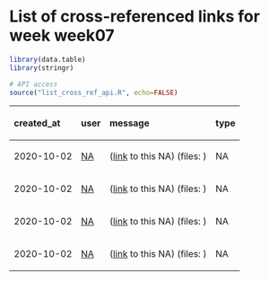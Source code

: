 
# List of cross-referenced links for week week07

``` r
library(data.table)
library(stringr)

# API access
source("list_cross_ref_api.R", echo=FALSE)
```

<table>

<thead>

<tr>

<th style="text-align:left;">

created\_at

</th>

<th style="text-align:left;">

user

</th>

<th style="text-align:left;">

message

</th>

<th style="text-align:left;">

type

</th>

</tr>

</thead>

<tbody>

<tr>

<td style="text-align:left;">

2020-10-02

</td>

<td style="text-align:left;">

[NA](https://github.com/NA)

</td>

<td style="text-align:left;">

([link](NA) to this NA) (files: )

</td>

<td style="text-align:left;">

NA

</td>

</tr>

<tr>

<td style="text-align:left;">

2020-10-02

</td>

<td style="text-align:left;">

[NA](https://github.com/NA)

</td>

<td style="text-align:left;">

([link](NA) to this NA) (files: )

</td>

<td style="text-align:left;">

NA

</td>

</tr>

<tr>

<td style="text-align:left;">

2020-10-02

</td>

<td style="text-align:left;">

[NA](https://github.com/NA)

</td>

<td style="text-align:left;">

([link](NA) to this NA) (files: )

</td>

<td style="text-align:left;">

NA

</td>

</tr>

<tr>

<td style="text-align:left;">

2020-10-02

</td>

<td style="text-align:left;">

[NA](https://github.com/NA)

</td>

<td style="text-align:left;">

([link](NA) to this NA) (files: )

</td>

<td style="text-align:left;">

NA

</td>

</tr>

</tbody>

</table>
